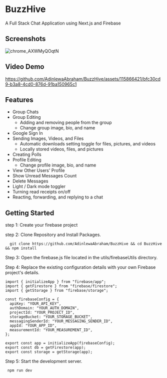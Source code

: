 # BuzzHive

A Full Stack Chat Application using Next.js and Firebase

## Screenshots
![chrome_AXWMyQOqtN](https://github.com/AdinlewaAbraham/BuzzHive/assets/115866421/703638c3-ad2e-4f9f-8ad7-5ecb6de7e2ad)

## Video Demo
https://github.com/AdinlewaAbraham/BuzzHive/assets/115866421/bfc30cd9-b3a8-4cd0-876d-91ba150965c1

## Features

- Group Chats
- Group Editing
  - Adding and removing people from the group
  - Change group image, bio, and name
- Google Sign In
- Sending Images, Videos, and Files
  - Automatic downloads setting toggle for files, pictures, and videos
  - Locally stored videos, files, and pictures
- Creating Polls
- Profile Editing
  - Change profile image, bio, and name
- View Other Users' Profile
- Show Unread Messages Count
- Delete Messages
- Light / Dark mode toggler
- Turning read receipts on/off
- Reacting, forwarding, and replying to a chat

## Getting Started

step 1: Create your firebase project

step 2: Clone Repository and Install Packages.
```
  git clone https://github.com/AdinlewaAbraham/BuzzHive && cd BuzzHive && npm install
```

Step 3: Open the firebase.js file located in the utils/firebaseUtils directory.

Step 4: Replace the existing configuration details with your own Firebase project's details.
```
import { initializeApp } from "firebase/app";
import { getFirestore } from "firebase/firestore";
import { getStorage } from "firebase/storage";

const firebaseConfig = {
  apiKey: "YOUR_API_KEY",
  authDomain: "YOUR_AUTH_DOMAIN",
  projectId: "YOUR_PROJECT_ID",
  storageBucket: "YOUR_STORAGE_BUCKET",
  messagingSenderId: "YOUR_MESSAGING_SENDER_ID",
  appId: "YOUR_APP_ID",
  measurementId: "YOUR_MEASUREMENT_ID",
};

export const app = initializeApp(firebaseConfig);
export const db = getFirestore(app);
export const storage = getStorage(app); 
```
Step 5: Start the development server.
```
 npm run dev
```


